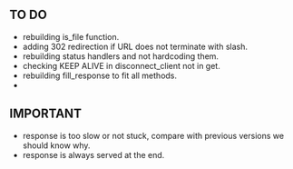 ## TO DO ##
- rebuilding is_file function.
- adding 302 redirection if URL does not terminate with slash.
- rebuilding status handlers and not hardcoding them.
- checking KEEP ALIVE in disconnect_client not in get.
- rebuilding fill_response to fit all methods.
- 

## IMPORTANT ##
- response is too slow or not stuck, compare with previous versions we should know why.
- response is always served at the end.
